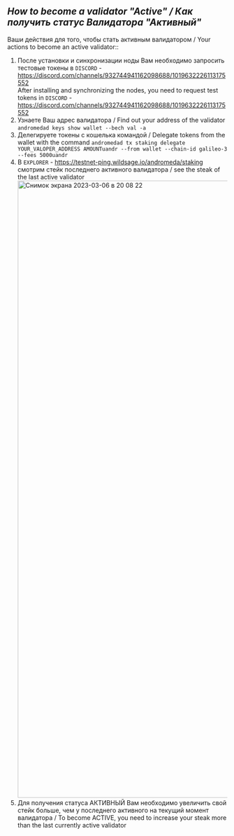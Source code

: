 ## _How to become a validator "Active" / Как получить статус Валидатора "Активный"_
Ваши действия для того, чтобы стать активным валидатором / Your actions to become an active validator::
1. После установки и синхронизации ноды Вам необходимо запросить тестовые токены в ```DISCORD``` - https://discord.com/channels/932744941162098688/1019632226113175552 <br>
   After installing and synchronizing the nodes, you need to request test tokens in ```DISCORD``` - https://discord.com/channels/932744941162098688/1019632226113175552 <br>
2. Узнаете Ваш адрес валидатора / Find out your address of the validator ```andromedad keys show wallet --bech val -a```
3. Делегируете токены с кошелька командой / Delegate tokens from the wallet with the command ```andromedad tx staking delegate YOUR_VALOPER_ADDRESS AMOUNTuandr --from wallet --chain-id galileo-3 --fees 5000uandr```
4. В ```EXPLORER``` - https://testnet-ping.wildsage.io/andromeda/staking смотрим стейк последнего активного валидатора / see the steak of the last active validator <img width="1409" alt="Снимок экрана 2023-03-06 в 20 08 22" src="https://user-images.githubusercontent.com/126602081/223181478-715731d9-022b-46b7-ad0a-9766ed10d948.png">
5. Для получения статуса АКТИВНЫЙ Вам необходимо увеличить свой стейк больше, чем у последнего активного на текущий момент валидатора / To become ACTIVE, you need to increase your steak more than the last currently active validator
